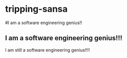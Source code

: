 # tripping-sansa

#I am a software engineering genius!!
## I am a software engineering genius!!!
I am still a software engineering genius!!!!